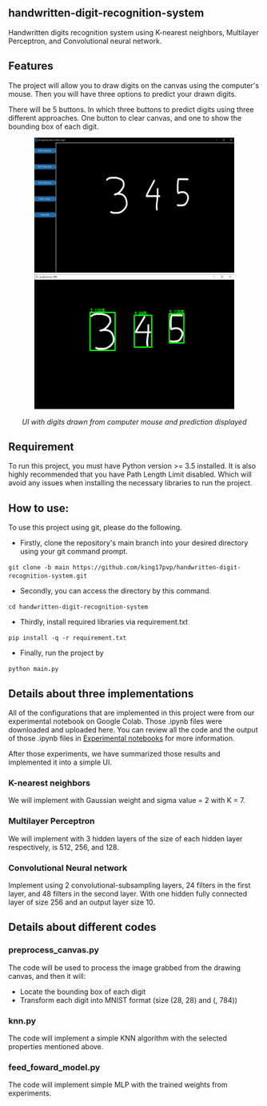 ## handwritten-digit-recognition-system
Handwritten digits recognition system using K-nearest neighbors, Multilayer Perceptron, and Convolutional neural network.

## Features
The project will allow you to draw digits on the canvas using the computer's mouse. Then you will have three options to predict your drawn digits.

There will be 5 buttons. In which three buttons to predict digits using three different approaches. One button to clear canvas, and one to show the bounding box of each digit.

<p align="center">
  <img src="ExamplePrediction.png" alt = "UI" title = "UI with drawn digits" width="400" height="270" >
  <img src="ExamplePrediction2.png" alt = "Prediction example with CNN" title = "Prediction example with CNN" width="400" height="270" >
  
</p>

<p align="center">
   <em>UI with digits drawn from computer mouse and prediction displayed</em>
</p>


## Requirement
To run this project, you must have Python version >= 3.5 installed. It is also highly recommended that you have Path Length Limit disabled. Which will avoid any issues when installing the necessary libraries to run the project.

## How to use: 
To use this project using git, please do the following.
* Firstly, clone the repository's main branch into your desired directory using your git command prompt.

```git clone -b main https://github.com/king17pvp/handwritten-digit-recognition-system.git```
* Secondly, you can access the directory by this command.

```cd handwritten-digit-recognition-system```

* Thirdly, install required libraries via requirement.txt

```pip install -q -r requirement.txt```
* Finally, run the project by 

```python main.py```

## Details about three implementations
All of the configurations that are implemented in this project were from our experimental notebook on Google Colab. Those .ipynb files were downloaded and uploaded here. You can review all the code and the output of those .ipynb files in [Experimental notebooks](https://github.com/king17pvp/handwritten-digit-recognition-system/tree/main/experiment_notebook) for more information.

After those experiments, we have summarized those results and implemented it into a simple UI.

### K-nearest neighbors
We will implement with Gaussian weight and sigma value = 2 with K = 7.

### Multilayer Perceptron
We will implement with 3 hidden layers of the size of each hidden layer respectively, is 512, 256, and 128.

### Convolutional Neural network

Implement using 2 convolutional-subsampling layers, 24 filters in the first layer, and 48 filters in the second layer. With one hidden fully connected layer of size 256 and an output layer size 10.

## Details about different codes
### preprocess_canvas.py

The code will be used to process the image grabbed from the drawing canvas, and then it will:
* Locate the bounding box of each digit
* Transform each digit into MNIST format (size (28, 28) and (, 784))
### knn.py
The code will implement a simple KNN algorithm with the selected properties mentioned above.

### feed_foward_model.py
The code will implement simple MLP with the trained weights from experiments.

